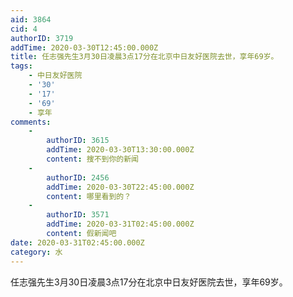 ```yaml
---
aid: 3864
cid: 4
authorID: 3719
addTime: 2020-03-30T12:45:00.000Z
title: 任志强先生3月30日凌晨3点17分在北京中日友好医院去世，享年69岁。
tags:
    - 中日友好医院
    - '30'
    - '17'
    - '69'
    - 享年
comments:
    -
        authorID: 3615
        addTime: 2020-03-30T13:30:00.000Z
        content: 搜不到你的新闻
    -
        authorID: 2456
        addTime: 2020-03-30T22:45:00.000Z
        content: 哪里看到的？
    -
        authorID: 3571
        addTime: 2020-03-31T02:45:00.000Z
        content: 假新闻吧
date: 2020-03-31T02:45:00.000Z
category: 水
---
```


任志强先生3月30日凌晨3点17分在北京中日友好医院去世，享年69岁。
